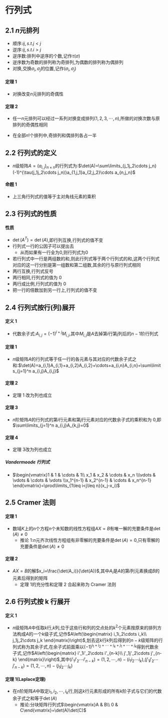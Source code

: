# 行列式

## 2.1 $n$元排列

- 顺序:$ij,s.t.j<j$
- 逆序:$ij,s.t.i>j$
- 逆序数:排列中逆序的个数,记作$\tau(\sigma)$
- 逆序数为奇数的排列称为奇排列,为偶数的排列称为偶排列
- 对换,交换$\sigma_i,\sigma_j$的位置,记作$(\sigma_i,\sigma_j)$

#### 定理 1
- 对换改变$n$元排列的奇偶性
  
#### 定理 2
- 任一$n$元排列可以经过一系列对换变成排列$(1,2,3,\cdots,n)$,所做的对换次数与原排列的奇偶性相同

- 在全部$n!$个排列中,奇排列和偶排列各占一半


## 2.2 行列式的定义

- $n$级矩阵$A=(a_{i,j})_{n\times n}$的行列式为:$\det(A)=\sum\limits_{j_1j_2\cdots j_n}(-1)^{\tau(j_1j_2\cdots j_n)}a_{1,j_1}a_{2,j_2}\cdots a_{n,j_n}$

#### 命题 1
- 上三角行列式的值等于主对角线元素的乘积


## 2.3 行列式的性质

#### 性质
- $\det(A^T)=\det(A)$,即行列互换,行列式的值不变
- 行列式一行的公因子可以提出去
  - 从而如果有一行全为0,则行列式为0
- 若行列式中一行是两组数的和,则此行列式等于两个行列式的和,这两个行列式对应的这一行分别是第一组数和第二组数,其余的行与原行列式相同
-  两行互换,行列式反号
-  两行相同,行列式的值为 0
-  两行成比例,行列式的值为 0
-  把一行的倍数加到另一行上,行列式的值不变
  

## 2.4 行列式按行(列)展开
#### 定义 1
- 代数余子式:$A_{i,j}=(-1)^{i+j}M_{i,j}$,其中$M_{i,j}$是$A$去掉第$i$行第$j$列后的$n-1$阶行列式

#### 定理 1
- $n$级矩阵$A$的行列式等于任一行的各元素与其对应的代数余子式之和:$\det(A)=a_{i,1}A_{i,1}+a_{i,2}A_{i,2}+\cdots+a_{i,n}A_{i,n}=\sum\limits_{j=1}^n a_{i,j}A_{i,j}$
  
#### 定理 2
- 定理 1 改为列也成立

#### 定理 3
- $n$阶矩阵$A$的行列式的第$i$行元素和第$j$行元素对应的代数余子式的乘积和为 0,即$\sum\limits_{j=1}^n a_{i,j}A_{k,j}=0$

#### 定理 4
- 定理 3改为列也成立
  
##### Vandermoode 行列式
- $\begin{vmatrix}1 & 1 & \cdots & 1\\ x_1 & x_2 & \cdots & x_n \\\vdots & \vdots & \cdots & \vdots  \\x_1^{n-1} & x_2^{n-1} & \cdots & x_n^{n-1} \end{vmatrix}=\prod\limits_{1\leq i<j\leq n}(x_j-x_i)$


## 2.5 Cramer 法则
#### 定理 1
- 数域$K$上的$n$个方程$n$个未知数的线性方程组$AX=B$有唯一解的充要条件是$\det(A)\neq 0$
  - 推论 1:$n$元齐次线性方程组有非零解的充要条件是$\det(A)=0$,只有零解的充要条件是$\det(A)\neq 0$

#### 定理 2
- $AX=B$的解$x_i=\frac{\det(A_i)}{\det(A)}$,其中$A_i$是$A$的第$i$列元素换成$B$的元素后得到的矩阵
  - 定理 1的充分性和定理 2 合起来称为 Cramer 法则


## 2.6 行列式按 k 行展开
#### 定义 1
- $n$级矩阵$A$中任取$k$行,$k$列,位于这些行和列的交点处的$k^2$个元素按原来的排列方法构成$A$的一个$k$级子式,记作$A\left(\begin{matrix}
  i_1i_2\cdots i_k\\
  j_1j_2\cdots j_k
\end{matrix}\right)$,划去这$k$行$k$列后得到的$n-k$级矩阵的行列式称为其余子式,在余子式前面乘以$(-1)^{i_1+i_2+\cdots+i_k+j_1+\cdots+j_k }$得到代数余子式,记作$A\left(\begin{matrix}
  i'_1i'_2\cdots i'_{n-k}\\
  j'_1j'_2\cdots j'_{n-k}
\end{matrix}\right)$,其中$(i'_1i'_2\cdots i'_{n-k})=(1,2,\cdots,n)-(i_1i_2\cdots i_k)$,$(j'_1j'_2\cdots j'_{n-k})=(1,2,\cdots,n)-(j_1j_2\cdots j_k)$

#### 定理 1(Laplace定理)
- 在$n$阶矩阵$A$中取定$i_1,i_2,\cdots,i_k$行,则这$k$行元素形成的所有$k$阶子式与它们的代数余子式之和等于$\det(A)$
  - 推论:分块矩阵行列式$\begin{vmatrix}A & B\\ 0 & C\end{vmatrix}=\det(A)\det(C)$


